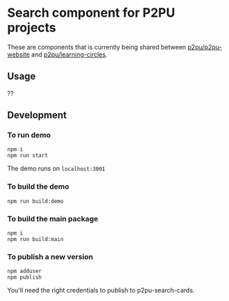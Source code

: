 # Search component for P2PU projects

These are components that is currently being shared between [p2pu/p2pu-website](https://github.com/p2pu/p2pu-website/) and [p2pu/learning-circles](https://github.com/p2pu/learning-circles/).

## Usage
??

## Development

### To run demo
```
npm i
npm run start
```
The demo runs on `localhost:3001`

### To build the demo

```
npm run build:demo
```

### To build the main package

```
npm i
npm run build:main
```

### To publish a new version

```
npm adduser
npm publish
```

You'll need the right credentials to publish to p2pu-search-cards.
